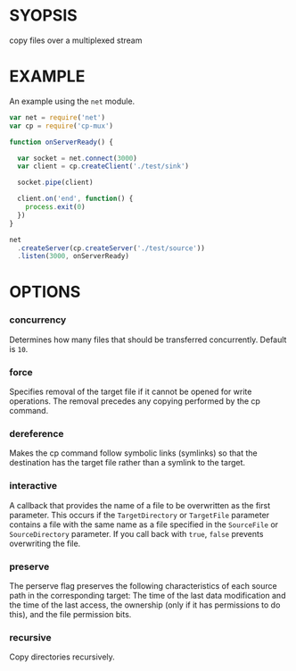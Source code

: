 # SYOPSIS
copy files over a multiplexed stream

# EXAMPLE
An example using the `net` module.

```js
var net = require('net')
var cp = require('cp-mux')

function onServerReady() {

  var socket = net.connect(3000)
  var client = cp.createClient('./test/sink')

  socket.pipe(client)

  client.on('end', function() {
    process.exit(0)
  })
}

net
  .createServer(cp.createServer('./test/source'))
  .listen(3000, onServerReady)
```

# OPTIONS

### concurrency

Determines how many files that should be transferred concurrently. Default is `10`.

### force
Specifies removal of the target file if it cannot be opened for write operations. The removal precedes any copying performed by the cp command.

### dereference
Makes the cp command follow symbolic links (symlinks) so that the destination has the target file rather than a symlink to the target.

### interactive
A callback that provides the name of a file to be overwritten as the first parameter. This occurs if the `TargetDirectory` or `TargetFile` parameter contains a file with the same name as a file specified in the `SourceFile` or `SourceDirectory` parameter. If you call back with `true`, `false` prevents overwriting the file.

### preserve
The perserve flag preserves the following characteristics of each source path in the corresponding target: The time of the last data modification and the time of the last access, the ownership (only if it has permissions to do this), and the file permission bits.

### recursive
Copy directories recursively.

